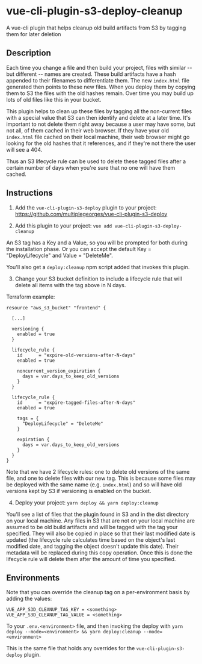 # vue-cli-plugin-s3-deploy-cleanup
A vue-cli plugin that helps cleanup old build artifacts from S3 by tagging them for later deletion

## Description

Each time you change a file and then build your project, files with similar -- but different -- names are created. These build artifacts have a hash appended to their filenames to differentiate them. The new `index.html` file generated then points to these new files. When you deploy them by copying them to S3 the files with the old hashes remain. Over time you may build up lots of old files like this in your bucket.

This plugin helps to clean up these files by tagging all the non-current files with a special value that S3 can then identify and delete at a later time. It's important to not delete them right away because a user may have some, but not all, of them cached in their web browser. If they have your old `index.html` file cached on their local machine, their web browser might go looking for the old hashes that it references, and if they're not there the user will see a 404.

Thus an S3 lifecycle rule can be used to delete these tagged files after a certain number of days when you're sure that no one will have them cached.

## Instructions

1. Add the `vue-cli-plugin-s3-deploy` plugin to your project: https://github.com/multiplegeorges/vue-cli-plugin-s3-deploy

2. Add this plugin to your project: `vue add vue-cli-plugin-s3-deploy-cleanup`

An S3 tag has a Key and a Value, so you will be prompted for both during the installation phase. Or you can accept the default Key = "DeployLifecycle" and Value = "DeleteMe".

You'll also get a `deploy:cleanup` npm script added that invokes this plugin.

3. Change your S3 bucket definition to include a lifecycle rule that will delete all items with the tag above in N days.

Terraform example:

```
resource "aws_s3_bucket" "frontend" {

  [...]
  
  versioning {
    enabled = true
  }

  lifecycle_rule {
    id      = "expire-old-versions-after-N-days"
    enabled = true

    noncurrent_version_expiration {
      days = var.days_to_keep_old_versions
    }
  }

  lifecycle_rule {
    id      = "expire-tagged-files-after-N-days"
    enabled = true

    tags = {
      "DeployLifecycle" = "DeleteMe"
    }

    expiration {
      days = var.days_to_keep_old_versions
    }
  }
}
```

Note that we have 2 lifecycle rules: one to delete old versions of the same file, and one to delete files with our new tag. This is because some files may be deployed with the same name (e.g. `index.html`) and so will have old versions kept by S3 if versioning is enabled on the bucket.

4. Deploy your project: `yarn deploy && yarn deploy:cleanup`

You'll see a list of files that the plugin found in S3 and in the dist directory on your local machine. Any files in S3 that are not on your local machine are assumed to be old build artifacts and will be tagged with the tag your specified. They will also be copied in place so that their last modified date is updated (the lifecycle rule calculates time based on the object's last modified date, and tagging the object doesn't update this date). Their metadata will be replaced during this copy operation. Once this is done the lifecycle rule will delete them after the amount of time you specified.

## Environments

Note that you can override the cleanup tag on a per-environment basis by adding the values:

```
VUE_APP_S3D_CLEANUP_TAG_KEY = <something>
VUE_APP_S3D_CLEANUP_TAG_VALUE = <something>
```

To your `.env.<environment>` file, and then invoking the deploy with `yarn deploy --mode=<environment> && yarn deploy:cleanup --mode=<environment>`

This is the same file that holds any overrides for the `vue-cli-plugin-s3-deploy` plugin.
